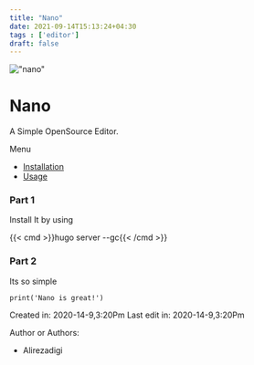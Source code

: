 ```yaml
---
title: "Nano"
date: 2021-09-14T15:13:24+04:30
tags : ['editor']
draft: false
---
```


!["nano"](/images/nano/nano1.png)

# Nano
A Simple OpenSource Editor.

Menu

- [Installation](#part-1)
- [Usage](#part-2)

### Part 1
Install It by using
 
{{< cmd >}}hugo server --gc{{< /cmd >}}


### Part 2
Its so simple

```python3
print('Nano is great!')
```



Created in: 2020-14-9,3:20Pm
Last edit in: 2020-14-9,3:20Pm

Author or Authors:

- Alirezadigi